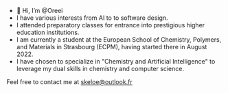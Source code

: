 - 👋 Hi, I’m @Oreei 
- I have various interests from AI to to software design.
- I attended preparatory classes for entrance into prestigious higher education institutions.
- I am currently a student at the European School of Chemistry, Polymers, and Materials in Strasbourg (ECPM), having started there in August 2022.
- I have chosen to specialize in "Chemistry and Artificial Intelligence" to leverage my dual skills in chemistry and computer science.

Feel free to contact me at skeloe@outlook.fr
